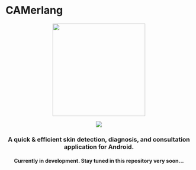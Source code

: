 # CAMerlang

<p align="center"> <img src="https://user-images.githubusercontent.com/86178738/171544543-61170e4e-dc04-4369-98ab-2ccc89c63017.png" width="250" height="250" /> </p>

<p align="center"> <img src="https://user-images.githubusercontent.com/86178738/171544473-4275319c-7286-4079-9489-906d36feb97e.png"/> </p>

<h3 align="center"><b> A quick &amp; efficient skin detection, diagnosis, and consultation application for Android. </b></h3>

<h4 align="center"> Currently in development. Stay tuned in this repository very soon... </h4>


